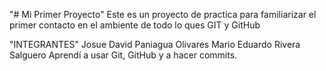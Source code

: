 "# Mi Primer Proyecto" 
Este es un proyecto de practica para familiarizar el primer contacto en el ambiente de todo lo ques GIT y GitHub 

"INTEGRANTES"
Josue David Paniagua Olivares 
Mario Eduardo Rivera Salguero 
Aprendí a usar Git, GitHub y a hacer commits.

